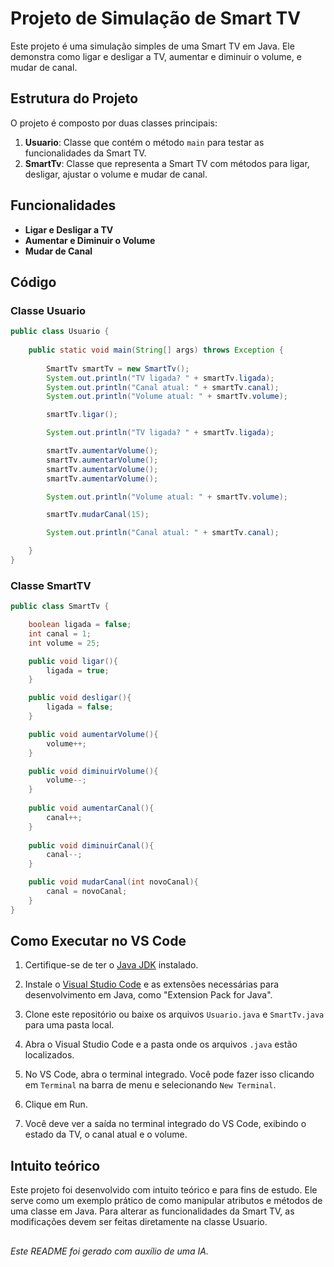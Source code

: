 # Projeto de Simulação de Smart TV

Este projeto é uma simulação simples de uma Smart TV em Java. Ele demonstra como ligar e desligar a TV, aumentar e diminuir o volume, e mudar de canal. 

## Estrutura do Projeto

O projeto é composto por duas classes principais:

1. **Usuario**: Classe que contém o método `main` para testar as funcionalidades da Smart TV.
2. **SmartTv**: Classe que representa a Smart TV com métodos para ligar, desligar, ajustar o volume e mudar de canal.

## Funcionalidades

- **Ligar e Desligar a TV**
- **Aumentar e Diminuir o Volume**
- **Mudar de Canal**

## Código

### Classe Usuario

```java
public class Usuario {
    
    public static void main(String[] args) throws Exception {
        
        SmartTv smartTv = new SmartTv();
        System.out.println("TV ligada? " + smartTv.ligada);
        System.out.println("Canal atual: " + smartTv.canal);
        System.out.println("Volume atual: " + smartTv.volume);

        smartTv.ligar();

        System.out.println("TV ligada? " + smartTv.ligada);

        smartTv.aumentarVolume();
        smartTv.aumentarVolume();
        smartTv.aumentarVolume();
        smartTv.aumentarVolume();

        System.out.println("Volume atual: " + smartTv.volume);

        smartTv.mudarCanal(15);

        System.out.println("Canal atual: " + smartTv.canal);

    }
}
```

### Classe SmartTV

```java
public class SmartTv {

    boolean ligada = false;
    int canal = 1;
    int volume = 25;

    public void ligar(){
        ligada = true;
    }   

    public void desligar(){
        ligada = false;
    }

    public void aumentarVolume(){
        volume++;
    }

    public void diminuirVolume(){
        volume--;
    }
    
    public void aumentarCanal(){
        canal++;
    }
    
    public void diminuirCanal(){
        canal--;
    }

    public void mudarCanal(int novoCanal){
        canal = novoCanal;
    }
}
```

## Como Executar no VS Code

1. Certifique-se de ter o [Java JDK](https://www.oracle.com/java/technologies/javase-jdk11-downloads.html) instalado.

2. Instale o [Visual Studio Code](https://code.visualstudio.com/) e as extensões necessárias para desenvolvimento em Java, como "Extension Pack for Java".

3. Clone este repositório ou baixe os arquivos `Usuario.java` e `SmartTv.java` para uma pasta local.

4. Abra o Visual Studio Code e a pasta onde os arquivos `.java` estão localizados.

5. No VS Code, abra o terminal integrado. Você pode fazer isso clicando em `Terminal` na barra de menu e selecionando `New Terminal`.

6. Clique em Run.

7. Você deve ver a saída no terminal integrado do VS Code, exibindo o estado da TV, o canal atual e o volume.

## Intuito teórico

Este projeto foi desenvolvido com intuito teórico e para fins de estudo. Ele serve como um exemplo prático de como manipular atributos e métodos de uma classe em Java. Para alterar as funcionalidades da Smart TV, as modificações devem ser feitas diretamente na classe Usuario.

##

*Este README foi gerado com auxílio de uma IA.*
   
